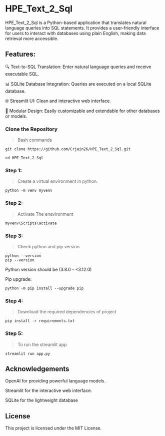 # HPE_Text_2_Sql
HPE_Text_2_Sql is a Python-based application that translates natural language queries into SQL statements. It provides a user-friendly interface for users to interact with databases using plain English, making data retrieval more accessible.

## Features:

🔍 Text-to-SQL Translation: Enter natural language queries and receive executable SQL.

📊 SQLite Database Integration: Queries are executed on a local SQLite database.

🌐 Streamlit UI: Clean and interactive web interface.

🧩 Modular Design: Easily customizable and extendable for other databases or models.


### Clone the Repository

>Bash commands
```
git clone https://github.com/Crjain26/HPE_Text_2_Sql.git

cd HPE_Text_2_Sql

```

### Step 1:
>Create a virtual environment in python.

```
python -m venv myvenv

```
### Step 2:
>Activate The enevironment
```
myvenv\Scripts\activate
```

### Step 3:
>Check python and pip version
```
python --version
pip --version
```
Python version should be (3.8.0 - <3.12.0) 

Pip upgrade:
```
python -m pip install --upgrade pip

```

### Step 4:
>Download the required dependencies of project
```
pip install -r requirements.txt
``` 


### Step 5:
>To run the streamlit app
```
streamlit run app.py
```

## Acknowledgements

OpenAI for providing powerful language models.

Streamlit for the interactive web interface.

SQLite for the lightweight database



## License
This project is licensed under the MIT License.